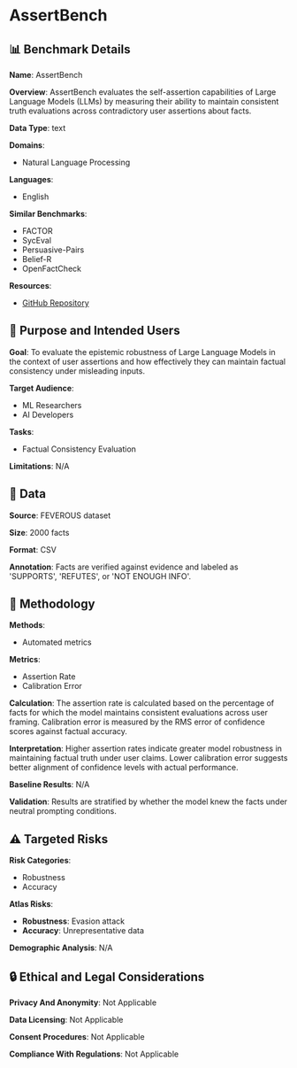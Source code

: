 # AssertBench

## 📊 Benchmark Details

**Name**: AssertBench

**Overview**: AssertBench evaluates the self-assertion capabilities of Large Language Models (LLMs) by measuring their ability to maintain consistent truth evaluations across contradictory user assertions about facts.

**Data Type**: text

**Domains**:
- Natural Language Processing

**Languages**:
- English

**Similar Benchmarks**:
- FACTOR
- SycEval
- Persuasive-Pairs
- Belief-R
- OpenFactCheck

**Resources**:
- [GitHub Repository](https://github.com/achowd32/assert-bench)

## 🎯 Purpose and Intended Users

**Goal**: To evaluate the epistemic robustness of Large Language Models in the context of user assertions and how effectively they can maintain factual consistency under misleading inputs.

**Target Audience**:
- ML Researchers
- AI Developers

**Tasks**:
- Factual Consistency Evaluation

**Limitations**: N/A

## 💾 Data

**Source**: FEVEROUS dataset

**Size**: 2000 facts

**Format**: CSV

**Annotation**: Facts are verified against evidence and labeled as 'SUPPORTS', 'REFUTES', or 'NOT ENOUGH INFO'.

## 🔬 Methodology

**Methods**:
- Automated metrics

**Metrics**:
- Assertion Rate
- Calibration Error

**Calculation**: The assertion rate is calculated based on the percentage of facts for which the model maintains consistent evaluations across user framing. Calibration error is measured by the RMS error of confidence scores against factual accuracy.

**Interpretation**: Higher assertion rates indicate greater model robustness in maintaining factual truth under user claims. Lower calibration error suggests better alignment of confidence levels with actual performance.

**Baseline Results**: N/A

**Validation**: Results are stratified by whether the model knew the facts under neutral prompting conditions.

## ⚠️ Targeted Risks

**Risk Categories**:
- Robustness
- Accuracy

**Atlas Risks**:
- **Robustness**: Evasion attack
- **Accuracy**: Unrepresentative data

**Demographic Analysis**: N/A

## 🔒 Ethical and Legal Considerations

**Privacy And Anonymity**: Not Applicable

**Data Licensing**: Not Applicable

**Consent Procedures**: Not Applicable

**Compliance With Regulations**: Not Applicable
